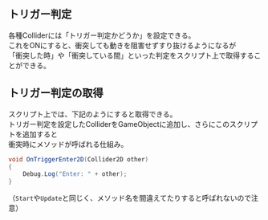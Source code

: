 ## トリガー判定
各種Colliderには「トリガー判定かどうか」を設定できる。  
これをONにすると、衝突しても動きを阻害せずすり抜けるようになるが  
「衝突した時」や「衝突している間」といった判定をスクリプト上で取得することができる。

## トリガー判定の取得
スクリプト上では、下記のようにすると取得できる。  
トリガー判定を設定したColliderをGameObjectに追加し、さらにこのスクリプトを追加すると  
衝突時にメソッドが呼ばれる仕組み。

```csharp
void OnTriggerEnter2D(Collider2D other)
{
    Debug.Log("Enter: " + other);
}
```
（`Start`や`Update`と同じく、メソッド名を間違えてたりすると呼ばれないので注意）

